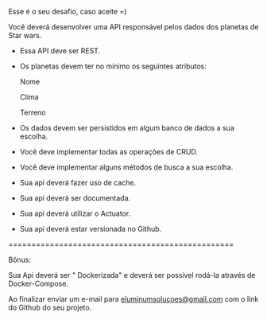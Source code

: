 Esse é o seu desafio, caso aceite =)

Você deverá desenvolver uma API responsável pelos dados dos planetas de Star wars.

- Essa API deve ser REST.

- Os planetas devem ter no mínimo os seguintes atributos:

    Nome

    Clima

    Terreno

- Os dados devem ser persistidos em algum banco de dados a sua escolha.

- Você deve implementar todas as operações de CRUD.

- Você deve implementar alguns métodos de busca a sua escolha.

- Sua api deverá fazer uso de cache.

- Sua api deverá ser documentada.

- Sua api deverá utilizar o Actuator.

- Sua api deverá estar versionada no Github.

=================================================

Bônus:

Sua Api deverá ser " Dockerizada" e deverá ser possível rodá-la através de Docker-Compose.

Ao finalizar enviar um e-mail para eluminumsoluçoes@gmail.com com o link do Github do seu projeto.

